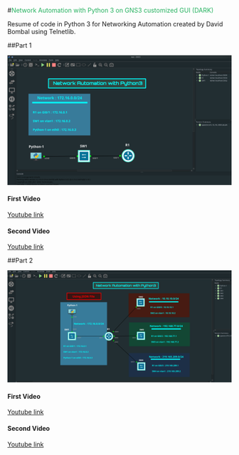 #<span style="color: #26B260">Network Automation with Python 3 on GNS3 customized GUI (DARK)



Resume of code in Python 3 for Networking Automation created by David Bombal using Telnetlib.

##Part 1

![GNS3 Screen 1](Screens/1.png)

#### First Video 

[Youtube link](https://youtu.be/QhU2bie_t_g)


#### Second Video 

[Youtube link](https://youtu.be/v70JDDm86aU)

##Part 2 

![GNS3 Screen 2](Screens/2.png)

#### First Video 

[Youtube link](https://youtu.be/XD1oy2fSHp8)



#### Second Video 

[Youtube link](https://youtu.be/FSHc0bcmUDc)









